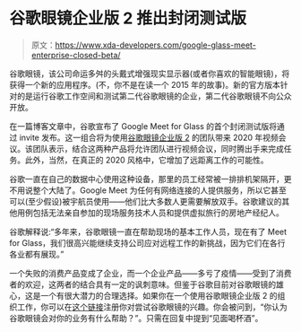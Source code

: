 # 谷歌眼镜企业版 2 推出封闭测试版

> 原文：<https://www.xda-developers.com/google-glass-meet-enterprise-closed-beta/>

谷歌眼镜，该公司命运多舛的头戴式增强现实显示器(或者你喜欢的智能眼镜)，将获得一个新的应用程序。(不，你不是在读一个 2015 年的故事)。新的官方版本针对的是运行谷歌工作空间和测试第二代谷歌眼镜的企业，第二代谷歌眼镜不向公众开放。

在一篇博客文章中，谷歌宣布了 Google Meet for Glass 的首个封闭测试版将通过 invite 发布。这一组合将为使用[谷歌眼镜企业版 2](https://www.xda-developers.com/google-glass-enterprise-edition-is-official-available-to-partners-of-google/) 的团队带来 2020 年视频会议。该团队表示，结合这两种产品将允许团队进行视频会议，同时腾出手来完成任务。此外，当然，在真正的 2020 风格中，它增加了远距离工作的可能性。

谷歌一直在自己的数据中心使用这种设备，那里的员工经常被一排排机架隔开，更不用说整个大陆了。Google Meet 为任何有网络连接的人提供服务，所以它甚至可以(至少假设)被宇航员使用——他们比大多数人更需要解放双手。谷歌建议的其他用例包括无法亲自参加的现场服务技术人员和提供虚拟旅行的房地产经纪人。

谷歌解释说:“多年来，谷歌眼镜一直在帮助现场的基本工作人员，现在有了 Meet for Glass，我们很高兴能继续支持公司应对远程工作的新挑战，因为它们在各行各业都有展现。”

一个失败的消费产品变成了企业，而一个企业产品——多亏了疫情——受到了消费者的欢迎，这两者的结合具有一定的讽刺意味。但鉴于谷歌目前对谷歌眼镜的雄心，这是一个有很大潜力的合理选择。如果你在一个使用谷歌眼镜企业版 2 的组织工作，你可以在[这个链接](https://www.google.com/glass/contact/business/)注册你对尝试谷歌眼镜的兴趣。你会被问到，“你认为谷歌眼镜会对你的业务有什么帮助？”。只需在回复中提到“见面喝杯酒”。